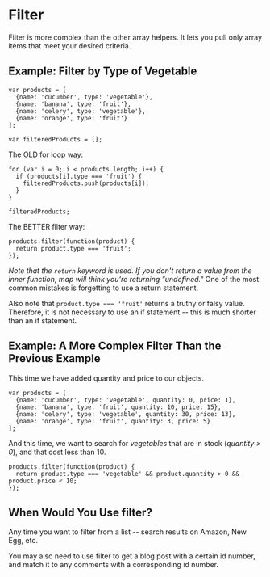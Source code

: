 # Filter

Filter is more complex than the other array helpers. It lets you pull only array items that meet your desired criteria.

## Example: Filter by Type of Vegetable

```
var products = [
  {name: 'cucumber', type: 'vegetable'},
  {name: 'banana', type: 'fruit'},
  {name: 'celery', type: 'vegetable'},
  {name: 'orange', type: 'fruit'}
];

var filteredProducts = [];
```

The OLD for loop way:

```
for (var i = 0; i < products.length; i++) {
  if (products[i].type === 'fruit') {
    filteredProducts.push(products[i]);
  }
}

filteredProducts;
```

The BETTER filter way:

```
products.filter(function(product) {
  return product.type === 'fruit';
});
```

*Note that the `return` keyword is used. If you don't return a value from the inner function, map will think you're returning "undefined."* One of the most common mistakes is forgetting to use a return statement.

Also note that `product.type === 'fruit'` returns a truthy or falsy value. Therefore, it is not necessary to use an if statement -- this is much shorter than an if statement.


## Example: A More Complex Filter Than the Previous Example

This time we have added quantity and price to our objects.

```
var products = [
  {name: 'cucumber', type: 'vegetable', quantity: 0, price: 1},
  {name: 'banana', type: 'fruit', quantity: 10, price: 15},
  {name: 'celery', type: 'vegetable', quantity: 30, price: 13},
  {name: 'orange', type: 'fruit', quantity: 3, price: 5}
];
```

And this time, we want to search for *vegetables* that are in stock (*quantity > 0*), and that cost less than 10.

```
products.filter(function(product) {
  return product.type === 'vegetable' && product.quantity > 0 && product.price < 10;
});
```



## When Would You Use filter?

Any time you want to filter from a list -- search results on Amazon, New Egg, etc.

You may also need to use filter to get a blog post with a certain id number, and match it to any comments with a corresponding id number.